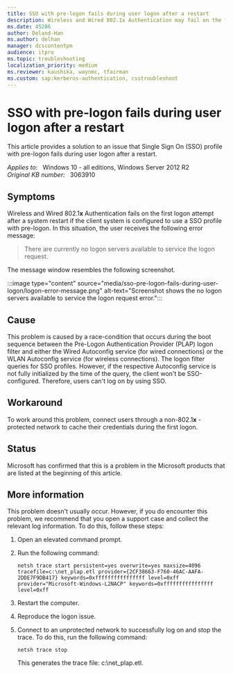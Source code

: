 ```yaml
---
title: SSO with pre-logon fails during user logon after a restart
description: Wireless and Wired 802.1x Authentication may fail on the first logon after a restart if the client system is configured to use a Single Sign On (SSO) profile with pre-logon.
ms.date: 45286
author: Deland-Han
ms.author: delhan
manager: dcscontentpm
audience: itpro
ms.topic: troubleshooting
localization_priority: medium
ms.reviewer: kaushika, waynmc, tfairman
ms.custom: sap:kerberos-authentication, csstroubleshoot
---
```

# SSO with pre-logon fails during user logon after a restart

This article provides a solution to an issue that Single Sign On (SSO) profile with pre-logon fails during user logon after a restart.

_Applies to:_ &nbsp; Windows 10 - all editions, Windows Server 2012 R2  
_Original KB number:_ &nbsp; 3063910

## Symptoms

Wireless and Wired 802.1**x** Authentication fails on the first logon attempt after a system restart if the client system is configured to use a SSO profile with pre-logon. In this situation, the user receives the following error message:

> There are currently no logon servers available to service the logon request.

The message window resembles the following screenshot.

:::image type="content" source="media/sso-pre-logon-fails-during-user-logon/logon-error-message.png" alt-text="Screenshot shows the no logon servers available to service the logon request error.":::

## Cause

This problem is caused by a race-condition that occurs during the boot sequence between the Pre-Logon Authentication Provider (PLAP) logon filter and either the Wired Autoconfig service (for wired connections) or the WLAN Autoconfig service (for wireless connections). The logon filter queries for SSO profiles. However, if the respective Autoconfig service is not fully initialized by the time of the query, the client won't be SSO-configured. Therefore, users can't log on by using SSO.

## Workaround

To work around this problem, connect users through a non-802.1**x** -protected network to cache their credentials during the first logon.

## Status

Microsoft has confirmed that this is a problem in the Microsoft products that are listed at the beginning of this article.

## More information

This problem doesn't usually occur. However, if you do encounter this problem, we recommend that you open a support case and collect the relevant log information. To do this, follow these steps:

1. Open an elevated command prompt.
2. Run the following command:

    ```console
    netsh trace start persistent=yes overwrite=yes maxsize=4096 tracefile=c:\net_plap.etl provider={2CF38663-F760-46AC-AAFA-2DDE7F9DB417} keywords=0xffffffffffffffff level=0xff provider="Microsoft-Windows-L2NACP" keywords=0xffffffffffffffff level=0xff
    ```  

3. Restart the computer.
4. Reproduce the logon issue.
5. Connect to an unprotected network to successfully log on and stop the trace. To do this, run the following command:

    ```console
    netsh trace stop
    ```  

    This generates the trace file: c:\net_plap.etl.
